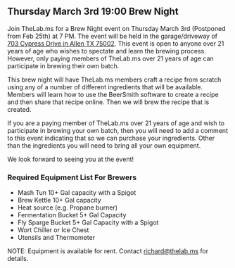 Thursday March 3rd 19:00 Brew Night
-----------------------------------

Join TheLab.ms for a Brew Night event on Thursday March 3rd (Postponed
from Feb 25th) at 7 PM. The event will be held in the garage/driveway of
[703 Cypress Drive in Allen TX 75002](https://goo.gl/maps/l7MTr). This
event is open to anyone over 21 years of age who wishes to spectate and
learn the brewing process. However, only paying members of TheLab.ms
over 21 years of age can participate in brewing their own batch.

This brew night will have TheLab.ms members craft a recipe from scratch
using any of a number of different ingredients that will be available.
Members will learn how to use the BeerSmith software to create a recipe
and then share that recipe online. Then we will brew the recipe that is
created.

If you are a paying member of TheLab.ms over 21 years of age and wish to
participate in brewing your own batch, then you will need to add a
comment to this event indicating that so we can purchase your
ingredients. Other than the ingredients you will need to bring all your
own equipment.

We look forward to seeing you at the event!

### Required Equipment List For Brewers

-   Mash Tun 10+ Gal capacity with a Spigot
-   Brew Kettle 10+ Gal capacity
-   Heat source (e.g. Propane burner)
-   Fermentation Bucket 5+ Gal Capacity
-   Fly Sparge Bucket 5+ Gal Capacity with a Spigot
-   Wort Chiller or Ice Chest
-   Utensils and Thermometer

NOTE: Equipment is available for rent. Contact
[richard@thelab.ms](mailto://richard@thelab.ms) for details.
